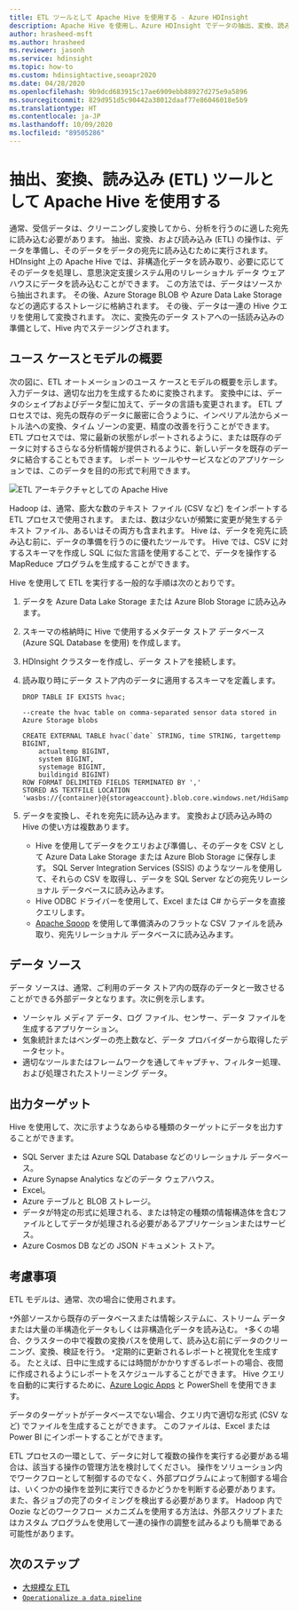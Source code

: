 ```yaml
---
title: ETL ツールとして Apache Hive を使用する - Azure HDInsight
description: Apache Hive を使用し、Azure HDInsight でデータの抽出、変換、読み込み (ETL) を行います。
author: hrasheed-msft
ms.author: hrasheed
ms.reviewer: jasonh
ms.service: hdinsight
ms.topic: how-to
ms.custom: hdinsightactive,seoapr2020
ms.date: 04/28/2020
ms.openlocfilehash: 9b9dcd683915c17ae6909ebb88927d275e9a5896
ms.sourcegitcommit: 829d951d5c90442a38012daaf77e86046018e5b9
ms.translationtype: HT
ms.contentlocale: ja-JP
ms.lasthandoff: 10/09/2020
ms.locfileid: "89505286"
---
```

# <a name="use-apache-hive-as-an-extract-transform-and-load-etl-tool"></a>抽出、変換、読み込み (ETL) ツールとして Apache Hive を使用する

通常、受信データは、クリーニングし変換してから、分析を行うのに適した宛先に読み込む必要があります。 抽出、変換、および読み込み (ETL) の操作は、データを準備し、そのデータをデータの宛先に読み込むために実行されます。  HDInsight 上の Apache Hive では、非構造化データを読み取り、必要に応じてそのデータを処理し、意思決定支援システム用のリレーショナル データ ウェアハウスにデータを読み込むことができます。 この方法では、データはソースから抽出されます。 その後、Azure Storage BLOB や Azure Data Lake Storage などの適応するストレージに格納されます。 その後、データは一連の Hive クエリを使用して変換されます。 次に、変換先のデータ ストアへの一括読み込みの準備として、Hive 内でステージングされます。

## <a name="use-case-and-model-overview"></a>ユース ケースとモデルの概要

次の図に、ETL オートメーションのユース ケースとモデルの概要を示します。 入力データは、適切な出力を生成するために変換されます。  変換中には、データのシェイプおよびデータ型に加えて、データの言語も変更されます。  ETL プロセスでは、宛先の既存のデータに厳密に合うように、インペリアル法からメートル法への変換、タイム ゾーンの変更、精度の改善を行うことができます。 ETL プロセスでは、常に最新の状態がレポートされるように、または既存のデータに対するさらなる分析情報が提供されるように、新しいデータを既存のデータに結合することもできます。 レポート ツールやサービスなどのアプリケーションでは、このデータを目的の形式で利用できます。

![ETL アーキテクチャとしての Apache Hive](./media/apache-hadoop-using-apache-hive-as-an-etl-tool/hdinsight-etl-architecture.png)

Hadoop は、通常、膨大な数のテキスト ファイル (CSV など) をインポートする ETL プロセスで使用されます。 または、数は少ないが頻繁に変更が発生するテキスト ファイル、あるいはその両方も含まれます。  Hive は、データを宛先に読み込む前に、データの準備を行うのに優れたツールです。  Hive では、CSV に対するスキーマを作成し SQL に似た言語を使用することで、データを操作する MapReduce プログラムを生成することができます。

Hive を使用して ETL を実行する一般的な手順は次のとおりです。

1. データを Azure Data Lake Storage または Azure Blob Storage に読み込みます。
2. スキーマの格納時に Hive で使用するメタデータ ストア データベース (Azure SQL Database を使用) を作成します。
3. HDInsight クラスターを作成し、データ ストアを接続します。
4. 読み取り時にデータ ストア内のデータに適用するスキーマを定義します。

    ```hql
    DROP TABLE IF EXISTS hvac;

    --create the hvac table on comma-separated sensor data stored in Azure Storage blobs

    CREATE EXTERNAL TABLE hvac(`date` STRING, time STRING, targettemp BIGINT,
        actualtemp BIGINT,
        system BIGINT,
        systemage BIGINT,
        buildingid BIGINT)
    ROW FORMAT DELIMITED FIELDS TERMINATED BY ','
    STORED AS TEXTFILE LOCATION 'wasbs://{container}@{storageaccount}.blob.core.windows.net/HdiSamples/SensorSampleData/hvac/';
    ```

5. データを変換し、それを宛先に読み込みます。  変換および読み込み時の Hive の使い方は複数あります。

    * Hive を使用してデータをクエリおよび準備し、そのデータを CSV として Azure Data Lake Storage または Azure Blob Storage に保存します。  SQL Server Integration Services (SSIS) のようなツールを使用して、それらの CSV を取得し、データを SQL Server などの宛先リレーショナル データベースに読み込みます。
    * Hive ODBC ドライバーを使用して、Excel または C# からデータを直接クエリします。
    * [Apache Sqoop](apache-hadoop-use-sqoop-mac-linux.md) を使用して準備済みのフラットな CSV ファイルを読み取り、宛先リレーショナル データベースに読み込みます。

## <a name="data-sources"></a>データ ソース

データ ソースは、通常、ご利用のデータ ストア内の既存のデータと一致させることができる外部データとなります。次に例を示します。

* ソーシャル メディア データ、ログ ファイル、センサー、データ ファイルを生成するアプリケーション。
* 気象統計またはベンダーの売上数など、データ プロバイダーから取得したデータセット。
* 適切なツールまたはフレームワークを通してキャプチャ、フィルター処理、および処理されたストリーミング データ。

<!-- TODO: (see Collecting and loading data into HDInsight). -->

## <a name="output-targets"></a>出力ターゲット

Hive を使用して、次に示すようなあらゆる種類のターゲットにデータを出力することができます。

* SQL Server または Azure SQL Database などのリレーショナル データベース。
* Azure Synapse Analytics などのデータ ウェアハウス。
* Excel。
* Azure テーブルと BLOB ストレージ。
* データが特定の形式に処理される、または特定の種類の情報構造体を含むファイルとしてデータが処理される必要があるアプリケーションまたはサービス。
* Azure Cosmos DB などの JSON ドキュメント ストア。

## <a name="considerations"></a>考慮事項

ETL モデルは、通常、次の場合に使用されます。

`*`外部ソースから既存のデータベースまたは情報システムに、ストリーム データまたは大量の半構造化データもしくは非構造化データを読み込む。
`*`多くの場合、クラスターの中で複数の変換パスを使用して、読み込む前にデータのクリーニング、変換、検証を行う。
`*`定期的に更新されるレポートと視覚化を生成する。 たとえば、日中に生成するには時間がかかりすぎるレポートの場合、夜間に作成されるようにレポートをスケジュールすることができます。 Hive クエリを自動的に実行するために、[Azure Logic Apps](../../logic-apps/logic-apps-overview.md) と PowerShell を使用できます。

データのターゲットがデータベースでない場合、クエリ内で適切な形式 (CSV など) でファイルを生成することができます。 このファイルは、Excel または Power BI にインポートすることができます。

ETL プロセスの一環として、データに対して複数の操作を実行する必要がある場合は、該当する操作の管理方法を検討してください。 操作をソリューション内でワークフローとして制御するのでなく、外部プログラムによって制御する場合は、いくつかの操作を並列に実行できるかどうかを判断する必要があります。 また、各ジョブの完了のタイミングを検出する必要があります。 Hadoop 内で Oozie などのワークフロー メカニズムを使用する方法は、外部スクリプトまたはカスタム プログラムを使用して一連の操作の調整を試みるよりも簡単である可能性があります。

## <a name="next-steps"></a>次のステップ

* [大規模な ETL](apache-hadoop-etl-at-scale.md)
* [`Operationalize a data pipeline`](../hdinsight-operationalize-data-pipeline.md)
